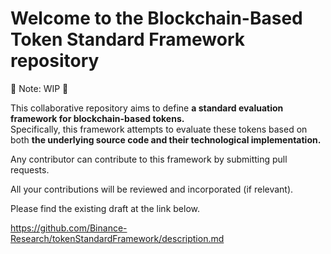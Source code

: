 # Welcome to the Blockchain-Based Token Standard Framework repository

🚧 Note: WIP 🚧

This collaborative repository  aims to define **a standard evaluation framework for blockchain-based tokens.** <br>
Specifically, this framework attempts to evaluate these tokens based on both **the underlying source code and their technological implementation.** <br>

Any contributor can contribute to this framework by submitting pull requests. <br>

All your contributions will be reviewed and incorporated (if relevant).

Please find the existing draft at the link below.

https://github.com/Binance-Research/tokenStandardFramework/description.md

